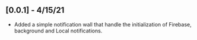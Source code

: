 ## [0.0.1] - 4/15/21

* Added a simple notification wall that handle the initialization of Firebase, background and Local notifications.
